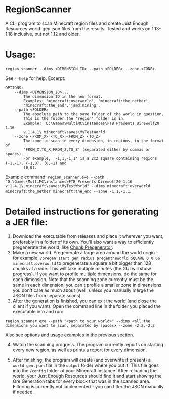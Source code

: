 # RegionScanner
A CLI program to scan Minecraft region files and create Just Enough Resources world-gen.json files from the results. Tested and works on 1.13-1.18 inclusive, but not 1.12 and older.

# Usage:
`region_scanner --dims <DIMENSION_ID> --path <FOLDER> --zone <ZONE>`.

See `--help` for help. Excerpt:
```
OPTIONS:
    --dims <DIMENSION_ID>...
        The dimension ID in the new format.
        Examples: 'minecraft:overworld', 'minecraft:the_nether',
        'minecraft:the_end','jamd:mining'.
    --path <FOLDER>
        The absolute path to the save folder of the world in question.
        This is the folder the 'region' folder is in.
        Example: 'D:\Games\MultiMC\instances\FTB Presents Direwolf20 1.16
        v.1.4.1\.minecraft\saves\MyTestWorld'
    --zone <FROM_X> <TO_X> <FROM_Z> <TO_Z>
        The zone to scan in every dimension, in regions, in the format of
        'FROM_X,TO_X,FROM_Z,TO_Z' (separated either by commas or spaces).
        For example, '-1,1,-1,1' is a 2x2 square containing regions (-1,-1), (-1,0), (0,-1) and
        (0,0).
```

Example command: `region_scanner.exe --path "D:\Games\MultiMC\instances\FTB Presents Direwolf20 1.16 v.1.4.1\.minecraft\saves\MyTestWorld" --dims minecraft:overworld minecraft:the_nether minecraft:the_end --zone -1,1,-1,1`.

# Detailed instructions for generating a JER file:
1. Download the executable from releases and place it wherever you want, preferably in a folder of its own. You'll also want a way to efficiently pregenerate the world, like [Chunk Pregenerator](https://www.curseforge.com/minecraft/mc-mods/chunkpregenerator).
2. Make a new world. Pregenerate a large area around the world origin - for example, `/pregen start gen radius pregentheworld SQUARE 0 0 66 minecraft:overworld` to pregenerate a square a bit bigger than 128 chunks at a side. This will take multiple minutes (the GUI will show progress). If you want to profile multiple dimensions, do the same for each dimension. Note that the scanning zone currently must be the same in each dimension; you can't profile a smaller zone in dimensions you don't care as much about (well,  unless you manually merge the JSON files from separate scans).
3. After the generation is finished, you can exit the world (and close the client if you want). Open the command line in the folder you placed the executable into and run: 
```
region_scanner.exe --path "<path to your world>" --dims <all the dimensions you want to scan, separated by spaces> --zone -2,2,-2,2
```
Also see options and usage examples in the previous section.

4. Watch the scanning progress. The program currently reports on starting every new region, as well as prints a report for every dimension.

5. After finishing, the program will create (and overwrite if present) a `world-gen.json` file in the `output` folder where you put it. This file goes into the `/config` folder of your Minecraft instance. After reloading the world, your Just Enough Resources should find it and start showing the Ore Generation tabs for every block that was in the scanned area. Filtering is currently not implemented - you can filter the JSON manually if needed.
